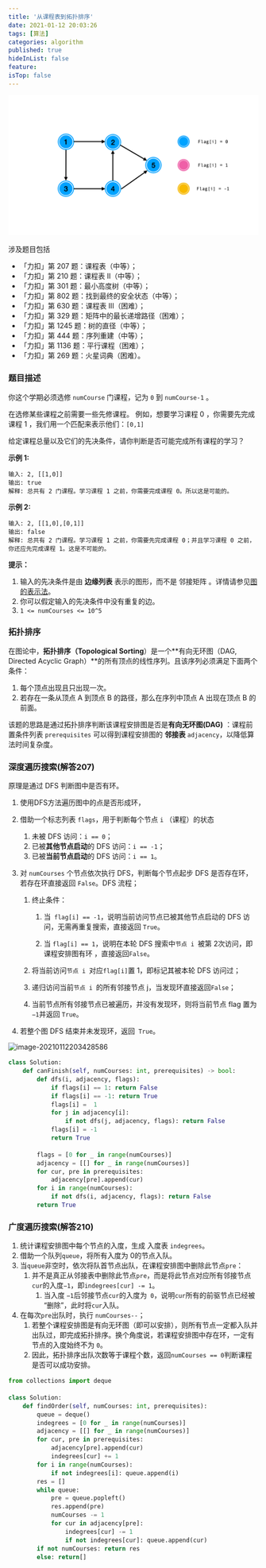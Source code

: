 ```yaml
---
title: '从课程表到拓扑排序'
date: 2021-01-12 20:03:26
tags: [算法]
categories: algorithm
published: true
hideInList: false
feature: 
isTop: false
---
```


![image-20210112203428586](从课程表到拓扑排序/拓扑排序路径.gif)



涉及题目包括

- 「力扣」第 207 题：课程表（中等）；
- 「力扣」第 210 题：课程表 II（中等）；
- 「力扣」第 301 题：最小高度树（中等）；
- 「力扣」第 802 题：找到最终的安全状态（中等）；
- 「力扣」第 630 题：课程表 III（困难）；
- 「力扣」第 329 题：矩阵中的最长递增路径（困难）；
- 「力扣」第 1245 题：树的直径（中等）；
- 「力扣」第 444 题：序列重建（中等）；
- 「力扣」第 1136 题：平行课程（困难）；
- 「力扣」第 269 题：火星词典（困难）。

<!-- more -->

### 题目描述

你这个学期必须选修 `numCourse` 门课程，记为 `0` 到 `numCourse-1` 。

在选修某些课程之前需要一些先修课程。 例如，想要学习课程 0 ，你需要先完成课程 1 ，我们用一个匹配来表示他们：`[0,1]`

给定课程总量以及它们的先决条件，请你判断是否可能完成所有课程的学习？

**示例 1:**

```
输入: 2, [[1,0]] 
输出: true
解释: 总共有 2 门课程。学习课程 1 之前，你需要完成课程 0。所以这是可能的。
```

**示例 2:**

```
输入: 2, [[1,0],[0,1]]
输出: false
解释: 总共有 2 门课程。学习课程 1 之前，你需要先完成课程 0；并且学习课程 0 之前，你还应先完成课程 1。这是不可能的。
```

**提示：**

1. 输入的先决条件是由 **边缘列表** 表示的图形，而不是 邻接矩阵 。详情请参见[图的表示法](http://blog.csdn.net/woaidapaopao/article/details/51732947)。
2. 你可以假定输入的先决条件中没有重复的边。
3. `1 <= numCourses <= 10^5`

### 拓扑排序

在图论中，**拓扑排序（Topological Sorting**）是一个**有向无环图（DAG, Directed Acyclic Graph）**的所有顶点的线性序列。且该序列必须满足下面两个条件：

1. 每个顶点出现且只出现一次。
2. 若存在一条从顶点 A 到顶点 B 的路径，那么在序列中顶点 A 出现在顶点 B 的前面。

该题的思路是通过拓扑排序判断该课程安排图是否是**有向无环图(DAG)** ：课程前置条件列表 `prerequisites` 可以得到课程安排图的 **邻接表** `adjacency`，以降低算法时间复杂度。

### 深度遍历搜索(解答207)

原理是通过 DFS 判断图中是否有环。

1. 使用DFS方法遍历图中的点是否形成环，

2. 借助一个标志列表 `flags`，用于判断每个节点 `i` （课程）的状态

   1. 未被 DFS 访问：`i == 0`；
   2. 已被**其他节点启动**的 DFS 访问：`i == -1`；
   3. 已被**当前节点启动**的 DFS 访问：`i == 1`。

3. 对 `numCourses` 个节点依次执行 DFS，判断每个节点起步 DFS 是否存在环，若存在环直接返回 `False`。DFS 流程；

   1. 终止条件：

      1. 当` flag[i] == -1`，说明当前访问节点已被其他节点启动的 DFS 访问，无需再重复搜索，直接返回 `True`。

      2. 当 `flag[i] == 1`，说明在本轮 DFS 搜索中`节点 i `被第 2次访问，即课程安排图有环 ，直接返回`False`。
    2. 将当前访问`节点 i `对应` flag[i] `置 1，即标记其被本轮 DFS 访问过；
   3. 递归访问当前`节点 i `的所有邻接节点 j，当发现环直接返回`False`；
    4. 当前节点所有邻接节点已被遍历，并没有发现环，则将当前节点 flag 置为`−1`并返回 `True`。
   
4. 若整个图 DFS 结束并未发现环，返回` True`。

![image-20210112203428586](https://blog-1251782526.cos.ap-shanghai.myqcloud.com/uPic/%E6%8B%93%E6%89%91%E6%8E%92%E5%BA%8F%E8%B7%AF%E5%BE%84.gif)

```python
class Solution:
    def canFinish(self, numCourses: int, prerequisites) -> bool:
        def dfs(i, adjacency, flags):
            if flags[i] == 1: return False
            if flags[i] == -1: return True
            flags[i] =  1
            for j in adjacency[i]:
                if not dfs(j, adjacency, flags): return False
            flags[i] = -1
            return True

        flags = [0 for _ in range(numCourses)]
        adjacency = [[] for _ in range(numCourses)]
        for cur, pre in prerequisites:
            adjacency[pre].append(cur)
        for i in range(numCourses):
            if not dfs(i, adjacency, flags): return False
        return True

```

### 广度遍历搜索(解答210)

1. 统计课程安排图中每个节点的入度，生成 入度表 `indegrees`。
2. 借助一个队列`queue`，将所有入度为 0的节点入队。
3. 当`queue`非空时，依次将队首节点出队，在课程安排图中删除此节点`pre`：
   1. 并不是真正从邻接表中删除此节点`pre`，而是将此节点对应所有邻接节点`cur`的入度`−1`，即`indegrees[cur] -= 1`。
      1. 当入度 `−1`后邻接节点` cur `的入度为` 0`，说明` cur `所有的前驱节点已经被 “删除”，此时将`cur`入队。
4. 在每次`pre`出队时，执行 `numCourses--`；
   1. 若整个课程安排图是有向无环图（即可以安排），则所有节点一定都入队并出队过，即完成拓扑排序。换个角度说，若课程安排图中存在环，一定有节点的入度始终不为 `0`。
   2. 因此，拓扑排序出队次数等于课程个数，返回`numCourses == 0`判断课程是否可以成功安排。

```python
from collections import deque

class Solution:
    def findOrder(self, numCourses: int, prerequisites):
        queue = deque()
        indegrees = [0 for _ in range(numCourses)]
        adjacency = [[] for _ in range(numCourses)]
        for cur, pre in prerequisites:
            adjacency[pre].append(cur)
            indegrees[cur] += 1
        for i in range(numCourses):
            if not indegrees[i]: queue.append(i)
        res = []
        while queue:
            pre = queue.popleft()
            res.append(pre)
            numCourses -= 1
            for cur in adjacency[pre]:
                indegrees[cur] -= 1
                if not indegrees[cur]: queue.append(cur)
        if not numCourses: return res
        else: return[]
```





























